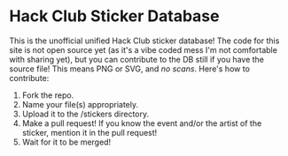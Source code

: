 # Hack Club Sticker Database

This is the unofficial unified Hack Club sticker database! The code for this site is not open source yet (as it's a vibe coded mess I'm not comfortable with sharing yet), but you can contribute to the DB still if you have the source file! This means PNG or SVG, and _no scans_. Here's how to contribute:

1. Fork the repo.
2. Name your file(s) appropriately.
3. Upload it to the /stickers directory.
4. Make a pull request! If you know the event and/or the artist of the sticker, mention it in the pull request!
5. Wait for it to be merged!
